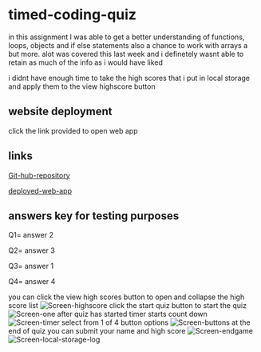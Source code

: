 # timed-coding-quiz
in this assignment I was able to get a better understanding of functions, loops, objects and if else statements
also a chance to work with arrays a but more.
alot was covered this last week and i definetely wasnt able to retain as much of the info as i would have liked

i didnt have enough time to take the high scores that i put in local storage and apply them to the view highscore button
## website deployment
click the link provided to open web app

## links
[Git-hub-repository](https://github.com/batemanz/timed-coding-quiz.git)

[deployed-web-app](https://batemanz.github.io/timed-coding-quiz/)

## answers key for testing purposes
Q1= answer 2

Q2= answer 3

Q3= answer 1

Q4= answer 4

 you can click the view high scores button to open and collapse the high score list
![Screen-highscore](./assets/images/screen2.png)
 click the start quiz button to start the quiz
![Screen-one](./assets/images/screen1.png)
 after quiz has started timer starts count down
![Screen-timer](./assets/images/screen3.png)
 select from 1 of 4 button options
![Screen-buttons](./assets/images/screen4.png)
 at the end of quiz you can submit your name and high score
![Screen-endgame](./assets/images/screen5.png)
![Screen-local-storage-log](./assets/images/screen6.png)

